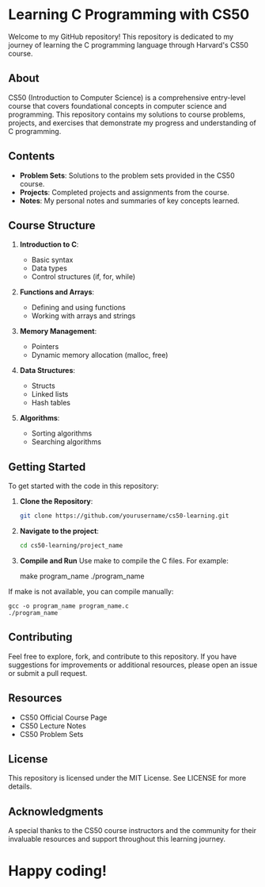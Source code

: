 
# Learning C Programming with CS50

Welcome to my GitHub repository! This repository is dedicated to my journey of learning the C programming language through Harvard's CS50 course.

## About

CS50 (Introduction to Computer Science) is a comprehensive entry-level course that covers foundational concepts in computer science and programming. This repository contains my solutions to course problems, projects, and exercises that demonstrate my progress and understanding of C programming.

## Contents

- **Problem Sets**: Solutions to the problem sets provided in the CS50 course.
- **Projects**: Completed projects and assignments from the course.
- **Notes**: My personal notes and summaries of key concepts learned.

## Course Structure

1. **Introduction to C**:
   - Basic syntax
   - Data types
   - Control structures (if, for, while)

2. **Functions and Arrays**:
   - Defining and using functions
   - Working with arrays and strings

3. **Memory Management**:
   - Pointers
   - Dynamic memory allocation (malloc, free)

4. **Data Structures**:
   - Structs
   - Linked lists
   - Hash tables

5. **Algorithms**:
   - Sorting algorithms
   - Searching algorithms

## Getting Started

To get started with the code in this repository:

1. **Clone the Repository**:
   ```bash
   git clone https://github.com/yourusername/cs50-learning.git

2. **Navigate to the project**:
    ```bash
    cd cs50-learning/project_name

3. **Compile and Run**
Use make to compile the C files. For example:

    make program_name
    ./program_name

If make is not available, you can compile manually:

    gcc -o program_name program_name.c
    ./program_name

## Contributing

Feel free to explore, fork, and contribute to this repository. If you have suggestions for improvements or additional resources, please open an issue or submit a pull request.

## Resources
- CS50 Official Course Page
- CS50 Lecture Notes
- CS50 Problem Sets

## License
This repository is licensed under the MIT License. See LICENSE for more details.

## Acknowledgments
A special thanks to the CS50 course instructors and the community for their invaluable resources and support throughout this learning journey.

# Happy coding!



